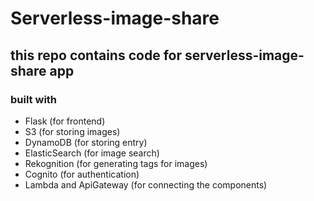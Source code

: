 # Serverless-image-share

## this repo contains code for serverless-image-share app

### built with

- Flask (for frontend)
- S3 (for storing images)
- DynamoDB (for storing entry)
- ElasticSearch (for image search)
- Rekognition (for generating tags for images)
- Cognito (for authentication)
- Lambda and ApiGateway (for connecting the components)

